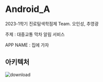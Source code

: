 # Android_A
2023-1학기 진로탐색학점제 Team. 오인성, 추영광

주제 : 대중교통 막차 알림 서비스

APP NAME : 집에 가자

## 아키텍처 
![download](https://user-images.githubusercontent.com/58154638/229750308-78cca4ca-8e01-4e64-9f8b-231781d79da0.jpg)
